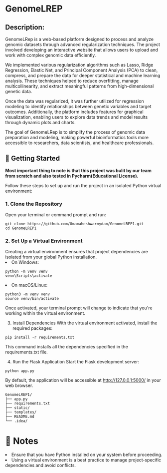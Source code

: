 <h1><b></b>GenomeLREP</b></h1>

<h2><b>Description:</b></h2>

GenomeLRep is a web-based platform designed to process and analyze genomic datasets through advanced regularization techniques. The project involved developing an interactive website that allows users to upload and work with complex genomic data efficiently.

We implemented various regularization algorithms such as Lasso, Ridge Regression, Elastic Net, and Principal Component Analysis (PCA) to clean, compress, and prepare the data for deeper statistical and machine learning analysis. These techniques helped to reduce overfitting, manage multicollinearity, and extract meaningful patterns from high-dimensional genetic data.

Once the data was regularized, it was further utilized for regression modeling to identify relationships between genetic variables and target outcomes. Additionally, the platform includes features for graphical visualization, enabling users to explore data trends and model results through dynamic plots and charts.

The goal of GenomeLRep is to simplify the process of genomic data preparation and modeling, making powerful bioinformatics tools more accessible to researchers, data scientists, and healthcare professionals.

<h2>🚀 Getting Started</h2>
<b>Most important thing to note is that this project was bulit by our team from scratch and also tested in Pycharm(Educational License).</b>

Follow these steps to set up and run the project in an isolated Python virtual environment:

<h3>1. Clone the Repository</h3>
Open your terminal or command prompt and run:

```
git clone https://github.com/Umamaheshwarmydam/GenomeLREP1.git
cd GenomeLREP1
```

<h3>2. Set Up a Virtual Environment</h3>
Creating a virtual environment ensures that project dependencies are isolated from your global Python installation.​
<li>On Windows:</li>

```
python -m venv venv
venv\Scripts\activate
```

<li>On macOS/Linux:</li>

```
python3 -m venv venv
source venv/bin/activate
```

Once activated, your terminal prompt will change to indicate that you're working within the virtual environment.​

3. Install Dependencies
With the virtual environment activated, install the required packages:​

```
pip install -r requirements.txt
```

This command installs all the dependencies specified in the requirements.txt file.​

4. Run the Flask Application
Start the Flask development server:

```
python app.py
```

By default, the application will be accessible at http://127.0.0.1:5000/ in your web browser.
```
GenomeLREP1/
├── app.py
├── requirements.txt
├── static/
├── templates/
├── README.md
└── .idea/
```

<h1><b>📌 Notes</b></h1>
<li>Ensure that you have Python installed on your system before proceeding.</li>

<li>Using a virtual environment is a best practice to manage project-specific dependencies and avoid conflicts.</li>
